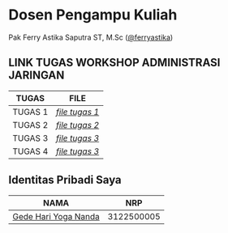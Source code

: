 # Dosen Pengampu Kuliah 
Pak Ferry Astika Saputra ST, M.Sc ([@ferryastika](https://github.com/ferryastika))

## LINK TUGAS WORKSHOP ADMINISTRASI JARINGAN
| TUGAS | FILE |
| ------| -----|
| TUGAS 1 |  _[file tugas 1](https://github.com/gedehariyogananda/SysAdmin-3122500005/blob/main/tugas1.md)_ |
| TUGAS 2 |  _[file tugas 2](https://github.com/gedehariyogananda/SysAdmin-3122500005/blob/main/tugas2.md)_ |
| TUGAS 3 |  _[file tugas 3](https://github.com/gedehariyogananda/SysAdmin-3122500005/blob/main/tugas3.md)_ |
| TUGAS 4 |  _[file tugas 3](https://github.com/gedehariyogananda/SysAdmin-3122500005/blob/main/tugas4.md)_ |


## Identitas Pribadi Saya

| NAMA | NRP |
| ---- | --- |
| [Gede Hari Yoga Nanda](https://github.com/gedehariyogananda)| 3122500005 |

